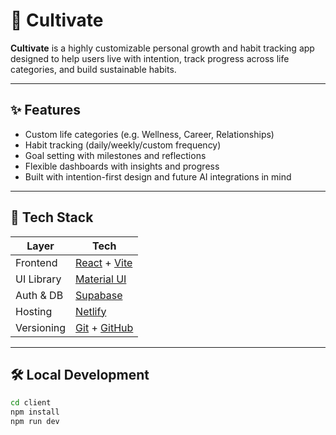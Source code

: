 # 🌿 Cultivate

**Cultivate** is a highly customizable personal growth and habit tracking app designed to help users live with intention, track progress across life categories, and build sustainable habits.

---

## ✨ Features

- Custom life categories (e.g. Wellness, Career, Relationships)
- Habit tracking (daily/weekly/custom frequency)
- Goal setting with milestones and reflections
- Flexible dashboards with insights and progress
- Built with intention-first design and future AI integrations in mind

---

## 🧱 Tech Stack

| Layer       | Tech                                    |
|-------------|------------------------------------------|
| Frontend    | [React](https://react.dev/) + [Vite](https://vitejs.dev/) |
| UI Library  | [Material UI](https://mui.com/)          |
| Auth & DB   | [Supabase](https://supabase.com/)        |
| Hosting     | [Netlify](https://netlify.com/)          |
| Versioning  | [Git](https://git-scm.com/) + [GitHub](https://github.com/) |

---

## 🛠️ Local Development

```bash
cd client
npm install
npm run dev
